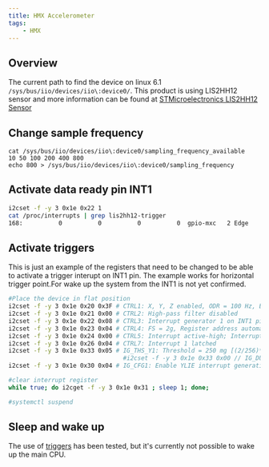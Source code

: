 ```yaml
---
title: HMX Accelerometer
tags:
    - HMX
---
```


## Overview
The current path to find the device on linux 6.1 `/sys/bus/iio/devices/iio\:device0/`.
This product is using LIS2HH12 sensor and more information can be found at
[STMicroelectronics LIS2HH12 Sensor](https://www.st.com/en/mems-and-sensors/lis2hh12.html)

## Change sample frequency
```
cat /sys/bus/iio/devices/iio\:device0/sampling_frequency_available
10 50 100 200 400 800
echo 800 > /sys/bus/iio/devices/iio\:device0/sampling_frequency
```
## Activate data ready pin INT1
```bash
i2cset -f -y 3 0x1e 0x22 1
cat /proc/interrupts | grep lis2hh12-trigger
168:          0          0          0          0  gpio-mxc   2 Edge      lis2hh12-trigger
```

## Activate triggers
This is just an example of the registers that need to be changed to be able to activate a trigger interupt on INT1 pin. The example works for horizontal trigger point.For wake up the system from the INT1 is not yet confirmed.
```bash
#Place the device in flat position
i2cset -f -y 3 0x1e 0x20 0x3F # CTRL1: X, Y, Z enabled, ODR = 100 Hz, BDU enabled
i2cset -f -y 3 0x1e 0x21 0x00 # CTRL2: High-pass filter disabled
i2cset -f -y 3 0x1e 0x22 0x08 # CTRL3: Interrupt generator 1 on INT1 pin
i2cset -f -y 3 0x1e 0x23 0x04 # CTRL4: FS = 2g, Register address automatically incremented during a multiple byte access with a serial interface
i2cset -f -y 3 0x1e 0x24 0x00 # CTRL5: Interrupt active-high; Interrupt pins push-pull configuration
i2cset -f -y 3 0x1e 0x26 0x04 # CTRL7: Interrupt 1 latched
i2cset -f -y 3 0x1e 0x33 0x05 # IG_THS_Y1: Threshold = 250 mg [(2/256)*32 = 250 mg] =0x20 . 0x05?
								#i2cset -f -y 3 0x1e 0x33 0x00 // IG_DUR1: No duration
i2cset -f -y 3 0x1e 0x30 0x04 # IG_CFG1: Enable YLIE interrupt generation

#clear interrupt register
while true; do i2cget -f -y 3 0x1e 0x31 ; sleep 1; done;

#systemctl suspend
```


## Sleep and wake up

The use of [triggers](../../interfaces/hmx/accelerometer.md#activate-triggers) has been tested, but it's currently not possible to wake up the main CPU.
